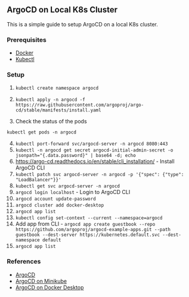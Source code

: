 ## ArgoCD on Local K8s Cluster

This is a simple guide to setup ArgoCD on a local K8s cluster.

### Prerequisites

- [Docker](https://www.docker.com/)
- [Kubectl](https://kubernetes.io/docs/tasks/tools/install-kubectl/)

### Setup

1. ```kubectl create namespace argocd```
2. ```kubectl apply -n argocd -f https://raw.githubusercontent.com/argoproj/argo-cd/stable/manifests/install.yaml```

3. Check the status of the pods

```kubectl get pods -n argocd```    

4. ```kubectl port-forward svc/argocd-server -n argocd 8080:443```
5. ```kubectl -n argocd get secret argocd-initial-admin-secret -o jsonpath="{.data.password}" | base64 -d; echo```
6. https://argo-cd.readthedocs.io/en/stable/cli_installation/ - Install ArgoCD CLI
7. ```kubectl patch svc argocd-server -n argocd -p '{"spec": {"type": "LoadBalancer"}}'```
8. ```kubectl get svc argocd-server -n argocd```
9. ```argocd login localhost``` - Login to ArgoCD CLI
10. ```argocd account update-password```
11. ```argocd cluster add docker-desktop```
12. ```argocd app list```
13. ```kubectl config set-context --current --namespace=argocd```
14. Add app from CLI - ```argocd app create guestbook --repo https://github.com/argoproj/argocd-example-apps.git --path guestbook --dest-server https://kubernetes.default.svc --dest-namespace default```
15. ```argocd app list```

### References

- [ArgoCD](https://argoproj.github.io/argo-cd/)
- [ArgoCD on Minikube](https://argoproj.github.io/argo-cd/getting_started/#1-install-argo-cd)
- [ArgoCD on Docker Desktop](https://argoproj.github.io/argo-cd/getting_started/#2-create-an-application)